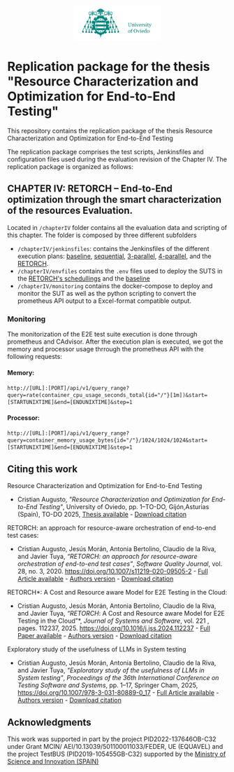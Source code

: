 <p align="center">
  <img src="img/logo-uniovi.png" alt="University of Oviedo Logo" width="200"/>
</p>

# Replication package for the thesis "Resource Characterization and Optimization for End-to-End Testing"

This repository contains the replication package of the thesis Resource Characterization and Optimization for End-to-End
Testing

The replication package comprises the test scripts, Jenkinsfiles and configuration files used during the evaluation
revision of the Chapter IV. The replication package is organized as follows:

## CHAPTER IV: RETORCH – End-to-End optimization through the smart characterization of the resources Evaluation.

Located in `/chapterIV` folder contains all the evaluation data and scripting of this chapter. The folder is composed by
three different subfolders

- `/chapterIV/jenkinsfiles`: contains the Jenkinsfiles of the different execution
  plans: [baseline](chapterIV/jenkinsfiles/Jenkinsfile_baseline), [sequential](chapterIV/jenkinsfiles/Jenkinsfile_sequential), [3-parallel](chapterIV/jenkinsfiles/Jenkinsfile_3parallel), [4-parallel](chapterIV/jenkinsfiles/Jenkinsfile_4parallel),
  and the [RETORCH](chapterIV/jenkinsfiles/Jenkinsfile_RETORCH).
- `/chapterIV/envfiles` contains the  `.env` files used to deploy the SUTS in
  the [RETORCH's  schedullings](chapterIV/envfiles/retorch/) and the [baseline](chapterIV/envfiles/baseline)
- `/chapterIV/monitoring` contains the docker-compose to deploy and monitor the SUT as well as the python scripting to
  convert the prometheus API output to a Excel-format compatible output.

### Monitoring

The monitorization of the E2E test suite execution is done through prometheus and CAdvisor. After the execution plan is
executed, we got the memory and processor usage thrrough the prometheus API with the following requests:

#### Memory:

```url
http://[URL]:[PORT]/api/v1/query_range?query=rate(container_cpu_usage_seconds_total{id="/"}[1m])&start=[STARTUNIXTIME]&end=[ENDUNIXTIME]&step=1
```

#### Processor:

```url
http://[URL]:[PORT]/api/v1/query_range?query=container_memory_usage_bytes{id="/"}/1024/1024/1024&start=[STARTUNIXTIME]&end=[ENDUNIXTIME]&step=1
```

## Citing this work

Resource Characterization and Optimization for End-to-End Testing

- Cristian Augusto, *"Resource Characterization and Optimization for End-to-End Testing"*,
  University of Oviedo, pp. 1–TO-DO, Gijón,Asturias (Spain), TO-DO 2025,  [Thesis available](TO-DO) -
  [Download citation](TO-DO)

RETORCH: an approach for resource-aware orchestration of end-to-end test cases:

- Cristian Augusto, Jesús Morán, Antonia Bertolino, Claudio de la Riva, and Javier Tuya,
  *“RETORCH: an approach for resource-aware orchestration of end-to-end test cases”*,
  *Software Quality Journal*, vol. 28, no. 3, 2020.
  https://doi.org/10.1007/s11219-020-09505-2 - [Full Article available](https://link.springer.com/article/10.1007/s11219-020-09505-2) - [Authors version](https://digibuo.uniovi.es/dspace/bitstream/handle/10651/55405/RETORCHSQJExtension_BUO.pdf;jsessionid=0E661594C8732B8D2CA53636A31E4FD5?sequence=1) -
  [Download citation](https://citation-needed.springer.com/v2/references/10.1007/s11219-020-09505-2?format=refman&flavour=citation)

RETORCH*: A Cost and Resource aware Model for E2E Testing in the Cloud:

- Cristian Augusto, Jesús Morán, Antonia Bertolino, Claudio de la Riva, and Javier Tuya,
  *“RETORCH*: A Cost and Resource aware Model for E2E Testing in the Cloud”*,
  *Journal of Systems and Software*, vol. 221 , pages. 112237, 2025.
  https://doi.org/10.1016/j.jss.2024.112237 - [Full Paper available](https://www.sciencedirect.com/science/article/pii/S0164121224002814?via%3Dihub) - [Authors version](https://hdl.handle.net/10651/75794) -
  [Download citation](https://www.sciencedirect.com/science/article/pii/S0164121224002814?via%3Dihub#:~:text=Export%20citation%20to%20text)

Exploratory study of the usefulness of LLMs in System testing

- Cristian Augusto, Jesús Morán, Antonia Bertolino, Claudio de la Riva, and Javier Tuya, *"Exploratory study of the
  usefulness of LLMs in System testing"*, *Proceedings of the 36th International Conference on Testing Software and
  Systems*, pp. 1–17, Springer Cham,
  2025, https://doi.org/10.1007/978-3-031-80889-0_17 - [Full Article available](TO-DO) - [Authors version](TO-DO) -
  [Download citation](TO-DO)

## Acknowledgments

This work was supported in part by the project PID2022-137646OB-C32 under Grant MCIN/ AEI/10.13039/501100011033/FEDER,
UE (EQUAVEL) and the project TestBUS (PID2019-105455GB-C32) supported by
the [Ministry of Science and Innovation (SPAIN)](https://www.ciencia.gob.es/)